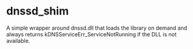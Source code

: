 # dnssd_shim
A simple wrapper around dnssd.dll that loads the library on demand and always returns kDNSServiceErr_ServiceNotRunning if the DLL is not available.
